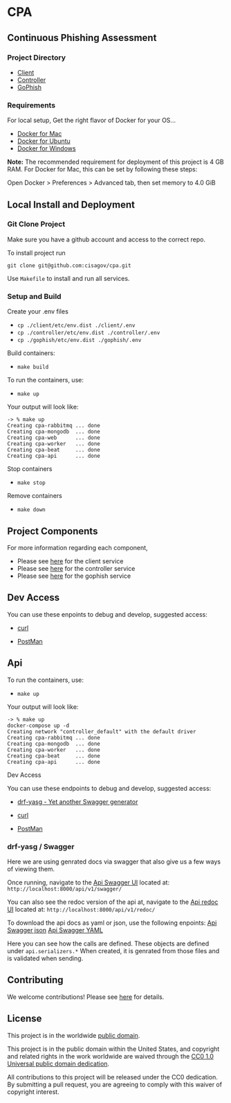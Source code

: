 # CPA

## Continuous Phishing Assessment

### Project Directory

- [Client](https://github.com/cisagov/cpa/tree/develop/client)
- [Controller](https://github.com/cisagov/cpa/tree/develop/controller)
- [GoPhish](https://github.com/cisagov/cpa/tree/develop/gophish)

### Requirements

For local setup, Get the right flavor of Docker for your OS...

- [Docker for Mac](https://docs.docker.com/docker-for-mac/install/)
- [Docker for Ubuntu](https://docs.docker.com/install/linux/docker-ce/ubuntu/)
- [Docker for Windows](https://docs.docker.com/docker-for-windows/install/)

**Note:** The recommended requirement for deployment of this project is 4 GB RAM.
For Docker for Mac, this can be set by following these steps:

Open Docker > Preferences > Advanced tab, then set memory to 4.0 GiB

## Local Install and Deployment

### Git Clone Project

Make sure you have a github account and access to the correct repo.

To install project run

```shell
git clone git@github.com:cisagov/cpa.git
```

Use `Makefile` to install and run all services.

### Setup and Build

Create your .env files

- `cp ./client/etc/env.dist ./client/.env`
- `cp ./controller/etc/env.dist ./controller/.env`
- `cp ./gophish/etc/env.dist ./gophish/.env`

Build containers:

- `make build`

To run the containers, use:

- `make up`

Your output will look like:

```shell
-> % make up
Creating cpa-rabbitmq ... done
Creating cpa-mongodb  ... done
Creating cpa-web      ... done
Creating cpa-worker   ... done
Creating cpa-beat     ... done
Creating cpa-api      ... done
```

Stop containers

- `make stop`

Remove containers

- `make down`

## Project Components

For more information regarding each component,

- Please see [here](client/README.md) for the client service
- Please see [here](controller/README.md) for the controller service
- Please see [here](gophish/README.md) for the gophish service

## Dev Access

You can use these enpoints to debug and develop, suggested access:

- [curl](https://curl.haxx.se/docs/manpage.html)

- [PostMan](https://www.postman.com/)

## Api

To run the containers, use:

- `make up`

Your output will look like:

```shell
-> % make up
docker-compose up -d
Creating network "controller_default" with the default driver
Creating cpa-rabbitmq ... done
Creating cpa-mongodb  ... done
Creating cpa-worker   ... done
Creating cpa-beat     ... done
Creating cpa-api      ... done
```

Dev Access

You can use these endpoints to debug and develop, suggested access:

- [drf-yasg - Yet another Swagger generator](https://drf-yasg.readthedocs.io/en/latest/)

- [curl](https://curl.haxx.se/docs/manpage.html)

- [PostMan](https://www.postman.com/)

### drf-yasg / Swagger

Here we are using genrated docs via swagger that also give us a
few ways of viewing them.

Once running, navigate to the
[Api Swagger UI](http://localhost:8000/api/v1/swagger/)
located at: `http://localhost:8000/api/v1/swagger/`

You can also see the redoc version of the api at, navigate to the
[Api redoc UI](http://localhost:8000/api/v1/redoc/)
located at: `http://localhost:8000/api/v1/redoc/`

To download the api docs as yaml or json, use the following enpoints:
[Api Swagger json](http://localhost:8000/api/v1/swagger.json)
[Api Swagger YAML](http://localhost:8000/api/v1/swagger.yaml)

Here you can see how the calls are defined. These objects are defined under `api.serializers.*`
When created, it is genrated from those files and is validated when sending.

## Contributing

We welcome contributions!  Please see [here](CONTRIBUTING.md) for
details.

## License

This project is in the worldwide [public domain](LICENSE).

This project is in the public domain within the United States, and
copyright and related rights in the work worldwide are waived through
the [CC0 1.0 Universal public domain
dedication](https://creativecommons.org/publicdomain/zero/1.0/).

All contributions to this project will be released under the CC0
dedication. By submitting a pull request, you are agreeing to comply
with this waiver of copyright interest.
